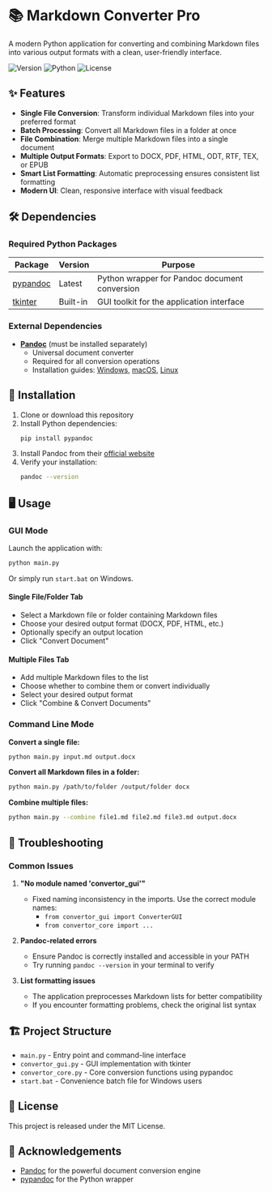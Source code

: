 # 📚 Markdown Converter Pro

A modern Python application for converting and combining Markdown files into various output formats with a clean, user-friendly interface.

![Version](https://img.shields.io/badge/Version-1.0.0-blue)
![Python](https://img.shields.io/badge/Python-3.8%2B-brightgreen)
![License](https://img.shields.io/badge/License-MIT-yellow)

## ✨ Features

- **Single File Conversion**: Transform individual Markdown files into your preferred format
- **Batch Processing**: Convert all Markdown files in a folder at once
- **File Combination**: Merge multiple Markdown files into a single document
- **Multiple Output Formats**: Export to DOCX, PDF, HTML, ODT, RTF, TEX, or EPUB
- **Smart List Formatting**: Automatic preprocessing ensures consistent list formatting
- **Modern UI**: Clean, responsive interface with visual feedback

## 🛠️ Dependencies

### Required Python Packages

| Package | Version | Purpose |
|---------|---------|---------|
| [pypandoc](https://github.com/JessicaTegner/pypandoc) | Latest | Python wrapper for Pandoc document conversion |
| [tkinter](https://docs.python.org/3/library/tkinter.html) | Built-in | GUI toolkit for the application interface |

### External Dependencies

- **[Pandoc](https://pandoc.org/)** (must be installed separately)
  - Universal document converter
  - Required for all conversion operations
  - Installation guides: [Windows](https://pandoc.org/installing.html#windows), [macOS](https://pandoc.org/installing.html#macos), [Linux](https://pandoc.org/installing.html#linux)

## 🚀 Installation

1. Clone or download this repository
2. Install Python dependencies:
   ```bash
   pip install pypandoc
   ```
3. Install Pandoc from their [official website](https://pandoc.org/installing.html)
4. Verify your installation:
   ```bash
   pandoc --version
   ```

## 🖥️ Usage

### GUI Mode

Launch the application with:

```bash
python main.py
```

Or simply run `start.bat` on Windows.

#### Single File/Folder Tab
- Select a Markdown file or folder containing Markdown files
- Choose your desired output format (DOCX, PDF, HTML, etc.)
- Optionally specify an output location
- Click "Convert Document"

#### Multiple Files Tab
- Add multiple Markdown files to the list
- Choose whether to combine them or convert individually
- Select your desired output format
- Click "Combine & Convert Documents"

### Command Line Mode

**Convert a single file:**
```bash
python main.py input.md output.docx
```

**Convert all Markdown files in a folder:**
```bash
python main.py /path/to/folder /output/folder docx
```

**Combine multiple files:**
```bash
python main.py --combine file1.md file2.md file3.md output.docx
```

## 🔧 Troubleshooting

### Common Issues

1. **"No module named 'convertor_gui'"**
   - Fixed naming inconsistency in the imports. Use the correct module names:
     - `from convertor_gui import ConverterGUI`
     - `from convertor_core import ...`

2. **Pandoc-related errors**
   - Ensure Pandoc is correctly installed and accessible in your PATH
   - Try running `pandoc --version` in your terminal to verify

3. **List formatting issues**
   - The application preprocesses Markdown lists for better compatibility
   - If you encounter formatting problems, check the original list syntax

## 🏗️ Project Structure

- `main.py` - Entry point and command-line interface
- `convertor_gui.py` - GUI implementation with tkinter
- `convertor_core.py` - Core conversion functions using pypandoc
- `start.bat` - Convenience batch file for Windows users

## 📝 License

This project is released under the MIT License.

## 🙏 Acknowledgements

- [Pandoc](https://pandoc.org/) for the powerful document conversion engine
- [pypandoc](https://github.com/JessicaTegner/pypandoc) for the Python wrapper